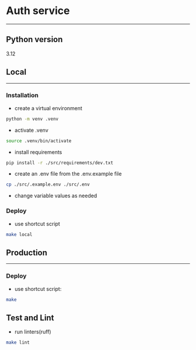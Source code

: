 # Auth service
***
## Python version
3.12
## Local
***
### Installation
* create a virtual environment
```bash
python -m venv .venv
```
* activate .venv
```bash
source .venv/bin/activate
```
* install requirements
```bash
pip install -r ./src/requirements/dev.txt
```
* create an .env file from the .env.example file
```bash
cp ./src/.example.env ./src/.env
```
* change variable values as needed

### Deploy
* use shortcut script
```bash
make local
```

## Production
***
### Deploy
* use shortcut script:
```bash
make
```

## Test and Lint

* run linters(ruff)
```bash
make lint 
```